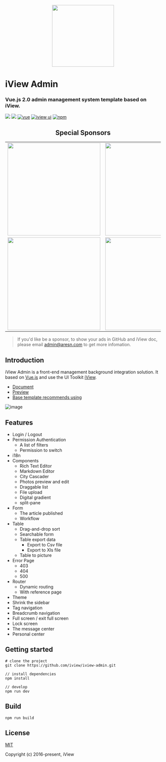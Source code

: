 <p align="center">
    <a href="https://www.iviewui.com">
        <img width="200" src="https://file.iviewui.com/logo-new.svg">
    </a>
</p>

<h1>
iView Admin
    <h3>Vue.js 2.0 admin management system template based on iView.</h3>
</h1>

[![](https://img.shields.io/github/release/iview/iview-admin.svg)](https://github.com/iview/iview-admin/releases)
[![](https://img.shields.io/travis/iview/iview-admin.svg?style=flat-square)](https://travis-ci.org/iview/iview-admin)
[![vue](https://img.shields.io/badge/vue-2.5.17-brightgreen.svg?style=flat-square)](https://github.com/vuejs/vue)
[![iview ui](https://img.shields.io/badge/iview-3.2.2-brightgreen.svg?style=flat-square)](https://github.com/iview/iview)
[![npm](https://img.shields.io/npm/l/express.svg)]()

<h2 align="center">Special Sponsors</h2>
<table>
      <tbody>
        <tr>
          <td align="center" valign="middle">
            <a href="https://segmentfault.com/ls/1650000016424063" target="_blank">
              <img width="300" src="https://file.iviewui.com/asd/asd-i-2.png">
            </a>
          </td>
          <td align="center" valign="middle">
            <a href="https://juejin.im/welcome/frontend?utm_source=iview&utm_medium=banner&utm_content=huoyue&utm_campaign=q4_website" target="_blank">
              <img width="300" src="https://file.iviewui.com/asd/asd-juejin3.png">
            </a>
          </td>
          <td align="center" valign="middle">
            <a href="https://studio.qcloud.coding.net/campaign/favorite-plugins/index?utm_source=iview" target="_blank">
              <img width="300" src="https://file.iviewui.com/asd/asd-coding3.png">
            </a>
          </td>
        </tr>
        <tr>
          <td align="center" valign="middle">
            <a href="https://cn.udacity.com/fend/?utm_source=iviewui&utm_medium=banner&utm_campaign=fend" target="_blank">
              <img width="300" src="https://file.iviewui.com/asd/asd-u-new-2.png">
            </a>
          </td>
<!--           <td align="center" valign="middle">
            <a href="https://www.vaptcha.com/?from=iview" target="_blank">
              <img width="300" src="https://file.iviewui.com/asd/asd-vaptcha2.jpg">
            </a>
          </td> -->
<!--           <td align="center" valign="middle">
            <a href="https://www.accesshub.cn/" target="_blank">
              <img width="300" src="https://file.iviewui.com/asd/asd-accesshub.jpg">
            </a>
          </td> -->
          <td align="center" valign="middle">
            <a href="https://juejin.im/book/5bc844166fb9a05cd676ebca" target="_blank">
              <img width="300" src="https://file.iviewui.com/asd/asd-v-book2.png">
            </a>
          </td>
        </tr>
      </tbody>
</table>

> If you'd like be a sponsor, to show your ads in GitHub and iView doc, please email admin@aresn.com to get more infomation.

## Introduction

iView Admin is a front-end management background integration solution. It based on [Vue.js](https://github.com/vuejs/vue) and use the UI Toolkit [iView](https://github.com/iview/iview).

- [Document](https://lison16.github.io/iview-admin-doc/)
- [Preview](https://admin.iviewui.com/)
- [Base template recommends using](https://github.com/iview/iview-admin/tree/template)

![image](https://file.iviewui.com/admin-dist/admin-preview.png)

## Features

- Login / Logout
- Permission Authentication
    - A list of filters
    - Permission to switch
- i18n
- Components
    - Rich Text Editor
    - Markdown Editor
    - City Cascader
    - Photos preview and edit
    - Draggable list
    - File upload
    - Digital gradient
    - split-pane
- Form
    - The article published
    - Workflow
- Table
    - Drag-and-drop sort
    - Searchable form
    - Table export data
        - Export to Csv file
        - Export to Xls file
    - Table to picture
- Error Page
    - 403
    - 404
    - 500
- Router
    - Dynamic routing
    - With reference page
- Theme
- Shrink the sidebar
- Tag navigation
- Breadcrumb navigation
- Full screen / exit full screen
- Lock screen
- The message center
- Personal center

## Getting started
```bush
# clone the project
git clone https://github.com/iview/iview-admin.git

// install dependencies
npm install

// develop
npm run dev
```

## Build
```bush
npm run build
```

## License
[MIT](http://opensource.org/licenses/MIT)

Copyright (c) 2016-present, iView
